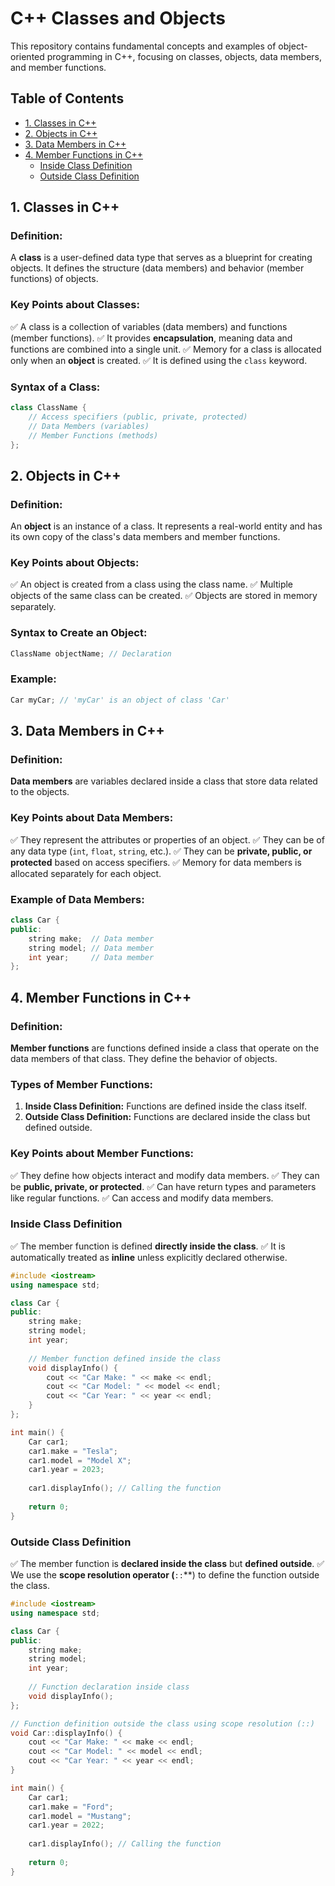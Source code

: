 # C++ Classes and Objects

This repository contains fundamental concepts and examples of object-oriented programming in C++, focusing on classes, objects, data members, and member functions.

## Table of Contents
- [1. Classes in C++](#1-classes-in-c)
- [2. Objects in C++](#2-objects-in-c)
- [3. Data Members in C++](#3-data-members-in-c)
- [4. Member Functions in C++](#4-member-functions-in-c)
  - [Inside Class Definition](#inside-class-definition)
  - [Outside Class Definition](#outside-class-definition)

## 1. Classes in C++

### Definition:
A **class** is a user-defined data type that serves as a blueprint for creating objects. It defines the structure (data members) and behavior (member functions) of objects.

### Key Points about Classes:
✅ A class is a collection of variables (data members) and functions (member functions).
✅ It provides **encapsulation**, meaning data and functions are combined into a single unit.
✅ Memory for a class is allocated only when an **object** is created.
✅ It is defined using the `class` keyword.

### Syntax of a Class:
```cpp
class ClassName {
    // Access specifiers (public, private, protected)
    // Data Members (variables)
    // Member Functions (methods)
};
```

## 2. Objects in C++

### Definition:
An **object** is an instance of a class. It represents a real-world entity and has its own copy of the class's data members and member functions.

### Key Points about Objects:
✅ An object is created from a class using the class name.
✅ Multiple objects of the same class can be created.
✅ Objects are stored in memory separately.

### Syntax to Create an Object:
```cpp
ClassName objectName; // Declaration
```

### Example:
```cpp
Car myCar; // 'myCar' is an object of class 'Car'
```

## 3. Data Members in C++

### Definition:
**Data members** are variables declared inside a class that store data related to the objects.

### Key Points about Data Members:
✅ They represent the attributes or properties of an object.
✅ They can be of any data type (`int`, `float`, `string`, etc.).
✅ They can be **private, public, or protected** based on access specifiers.
✅ Memory for data members is allocated separately for each object.

### Example of Data Members:
```cpp
class Car {
public:
    string make;  // Data member
    string model; // Data member
    int year;     // Data member
};
```

## 4. Member Functions in C++

### Definition:
**Member functions** are functions defined inside a class that operate on the data members of that class. They define the behavior of objects.

### Types of Member Functions:
1. **Inside Class Definition:** Functions are defined inside the class itself.
2. **Outside Class Definition:** Functions are declared inside the class but defined outside.

### Key Points about Member Functions:
✅ They define how objects interact and modify data members.
✅ They can be **public, private, or protected**.
✅ Can have return types and parameters like regular functions.
✅ Can access and modify data members.

### Inside Class Definition
✅ The member function is defined **directly inside the class**.
✅ It is automatically treated as **inline** unless explicitly declared otherwise.

```cpp
#include <iostream>
using namespace std;

class Car {
public:
    string make;
    string model;
    int year;
    
    // Member function defined inside the class
    void displayInfo() {
        cout << "Car Make: " << make << endl;
        cout << "Car Model: " << model << endl;
        cout << "Car Year: " << year << endl;
    }
};

int main() {
    Car car1;
    car1.make = "Tesla";
    car1.model = "Model X";
    car1.year = 2023;
    
    car1.displayInfo(); // Calling the function
    
    return 0;
}
```

### Outside Class Definition
✅ The member function is **declared inside the class** but **defined outside**.
✅ We use the **scope resolution operator (**`::`**) to define the function outside the class.

```cpp
#include <iostream>
using namespace std;

class Car {
public:
    string make;
    string model;
    int year;
    
    // Function declaration inside class
    void displayInfo();
};

// Function definition outside the class using scope resolution (::)
void Car::displayInfo() {
    cout << "Car Make: " << make << endl;
    cout << "Car Model: " << model << endl;
    cout << "Car Year: " << year << endl;
}

int main() {
    Car car1;
    car1.make = "Ford";
    car1.model = "Mustang";
    car1.year = 2022;
    
    car1.displayInfo(); // Calling the function
    
    return 0;
}
```

